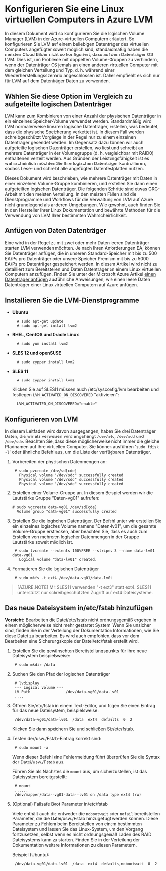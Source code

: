 <properties 
    pageTitle="Konfigurieren Sie auf einem Computer mit Linux LVM | Microsoft Azure" 
    description="Erfahren Sie, wie LVM auf Linux in Azure konfigurieren." 
    services="virtual-machines-linux" 
    documentationCenter="na" 
    authors="szarkos"  
    manager="timlt" 
    editor="tysonn"
    tag="azure-service-management,azure-resource-manager" />

<tags 
    ms.service="virtual-machines-linux" 
    ms.workload="infrastructure-services" 
    ms.tgt_pltfrm="vm-linux" 
    ms.devlang="na" 
    ms.topic="article" 
    ms.date="08/24/2016" 
    ms.author="szark"/>


# <a name="configure-lvm-on-a-linux-vm-in-azure"></a>Konfigurieren Sie eine Linux virtuellen Computers in Azure LVM

In diesem Dokument wird so konfigurieren Sie die logischen Volume Manager (LVM) in der Azure-virtuellen Computern erläutert. So konfigurieren Sie LVM auf einem beliebigen Datenträger des virtuellen Computers angefügter soweit möglich sind, standardmäßig haben die meisten Cloud Bilder nicht so konfiguriert, dass auf dem Datenträger OS LVM. Dies ist, um Probleme mit doppelten Volume-Gruppen zu verhindern, wenn der Datenträger OS jemals an einen anderen virtuellen Computer mit dem gleichen Verteilung und Typ, d. h. während einer Wiederherstellungsszenario angeschlossen ist. Daher empfiehlt es sich nur für LVM auf dem Datenträger Daten zu verwenden.


## <a name="linear-vs-striped-logical-volumes"></a>Wählen Sie diese Option im Vergleich zu aufgeteilte logischen Datenträger

LVM kann zum Kombinieren von einer Anzahl der physischen Datenträger in ein einzelnes Speicher-Volume verwendet werden. Standardmäßig wird LVM normalerweise linearen logische Datenträger, erstellen, was bedeutet, dass die physische Speicherung verkettet ist. In diesem Fall werden schreibgeschützt Vorgänge in der Regel nur zu einem einzelnen Datenträger gesendet werden. Im Gegensatz dazu können wir auch aufgeteilte logischen Datenträger erstellen, wo liest und schreibt an mehrere Datenträger in der Volumegruppe (d. h. vergleichbar mit RAID0) enthaltenen verteilt werden. Aus Gründen der Leistungsfähigkeit ist es wahrscheinlich möchten Sie Ihre logischen Datenträger kontrollieren, sodass Lese- und schreibt alle angefügten Datenfestplatten nutzen.

Dieses Dokument wird beschrieben, wie mehrere Datenträger mit Daten in einer einzelnen Volume-Gruppe kombinieren, und erstellen Sie dann einen aufgeteilten logischen Datenträger. Die folgenden Schritte sind etwas GRG-Arbeit mit den meisten Verteilung. In den meisten Fällen sind die Dienstprogramme und Workflows für die Verwaltung von LVM auf Azure nicht grundlegend als anderen Umgebungen. Wie gewohnt, auch finden Sie in den Hersteller Ihrer Linux Dokumentation und bewährte Methoden für die Verwendung von LVM Ihrer bestimmten Wahrscheinlichkeit.


## <a name="attaching-data-disks"></a>Anfügen von Daten Datenträger
Eine wird in der Regel zu mit zwei oder mehr Daten leeren Datenträger starten LVM verwenden möchten. Je nach Ihren Anforderungen EA, können Sie Datenträger anfügen, die in unseren Standard-Speicher mit bis zu 500 EA/Ps pro Datenträger oder unsere Speicher Premium mit bis zu 5000 EA/Ps pro Datenträger gespeichert werden. In diesem Artikel wird nicht zu detailliert zum Bereitstellen und Daten Datenträger an einem Linux virtuellen Computern anzufügen. Finden Sie unter der Microsoft Azure Artikel [einen Datenträger anfügen](virtual-machines-linux-add-disk.md) ausführliche Anweisungen, wie einen leere Daten Datenträger einer Linux virtuellen Computern auf Azure anfügen.

## <a name="install-the-lvm-utilities"></a>Installieren Sie die LVM-Dienstprogramme

- **Ubuntu**

        # sudo apt-get update
        # sudo apt-get install lvm2

- **RHEL, CentOS und Oracle Linux**

        # sudo yum install lvm2

- **SLES 12 und openSUSE**

        # sudo zypper install lvm2

- **SLES 11**

        # sudo zypper install lvm2

    Klicken Sie auf SLES11 müssen auch /etc/sysconfig/lvm bearbeiten und festlegen `LVM_ACTIVATED_ON_DISCOVERED` "aktivieren":

        LVM_ACTIVATED_ON_DISCOVERED="enable" 


## <a name="configure-lvm"></a>Konfigurieren von LVM
In diesem Leitfaden wird davon ausgegangen, haben Sie drei Datenträger Daten, die wir als verweisen wird angehängt `/dev/sdc`, `/dev/sdd` und `/dev/sde`. Beachten Sie, dass diese möglicherweise nicht immer die gleiche Pfadnamen auf Ihre virtuellen Computer. Sie können ausführen '`sudo fdisk -l`' oder ähnliche Befehl aus, um die Liste der verfügbaren Datenträger.

1. Vorbereiten der physischen Datenmengen an:

        # sudo pvcreate /dev/sd[cde]
          Physical volume "/dev/sdc" successfully created
          Physical volume "/dev/sdd" successfully created
          Physical volume "/dev/sde" successfully created


2.  Erstellen einer Volume-Gruppe an. In diesem Beispiel werden wir die Lautstärke Gruppe "Daten-vg01" aufrufen:

        # sudo vgcreate data-vg01 /dev/sd[cde]
          Volume group "data-vg01" successfully created


3. Erstellen Sie die logischen Datenträger. Der Befehl unter wir erstellen Sie ein einzelnes logisches Volume namens "Daten-lv01", um die gesamte Volume-Gruppe erstrecken, aber beachten Sie, dass es auch zum Erstellen von mehreren logischer Datenmengen in der Gruppe Lautstärke soweit möglich ist.

        # sudo lvcreate --extents 100%FREE --stripes 3 --name data-lv01 data-vg01
          Logical volume "data-lv01" created.


4. Formatieren Sie die logischen Datenträger

        # sudo mkfs -t ext4 /dev/data-vg01/data-lv01

  >[AZURE.NOTE] Mit SLES11 verwenden "-t ext3" statt ext4. SLES11 unterstützt nur schreibgeschützten Zugriff auf ext4 Dateisysteme.


## <a name="add-the-new-file-system-to-etcfstab"></a>Das neue Dateisystem in/etc/fstab hinzufügen

**Vorsicht:** Bearbeiten die Datei/etc/fstab nicht ordnungsgemäß ergeben in einem möglicherweise nicht mehr gestartet System. Wenn Sie unsicher sind, finden Sie in der Verteilung der Dokumentation Informationen, wie Sie diese Datei zu bearbeiten. Es wird auch empfohlen, dass vor dem Bearbeiten eine Sicherungskopie der Datei/etc/fstab erstellt wird.

1. Erstellen Sie die gewünschten Bereitstellungspunkts für Ihre neue Dateisystem beispielsweise:

        # sudo mkdir /data


2. Suchen Sie den Pfad der logischen Datenträger

        # lvdisplay
        --- Logical volume ---
        LV Path                /dev/data-vg01/data-lv01
        ....


3. Öffnen Sie/etc/fstab in einem Text-Editor, und fügen Sie einen Eintrag für das neue Dateisystem, beispielsweise:

        /dev/data-vg01/data-lv01  /data  ext4  defaults  0  2

    Klicken Sie dann speichern Sie und schließen Sie/etc/fstab.


4. Testen der/usw./Fstab-Eintrag korrekt sind:

        # sudo mount -a

    Wenn dieser Befehl eine Fehlermeldung führt überprüfen Sie die Syntax der Datei/usw./Fstab aus.

    Führen Sie als Nächstes die `mount` aus, um sicherzustellen, ist das Dateisystem bereitgestellt:

        # mount
        ......
        /dev/mapper/data--vg01-data--lv01 on /data type ext4 (rw)


5. (Optional) Failsafe Boot Parameter in/etc/fstab

    Viele enthält auch die entweder die `nobootwait` oder `nofail` bereitstellen Parameter, die die Datei/usw./Fstab hinzugefügt werden können. Diese Parameter zu Fehlern beim Bereitstellen von einem bestimmten Dateisystem und lassen Sie das Linux-System, um den Vorgang fortzusetzen, selbst wenn es nicht ordnungsgemäß Laden des RAID Dateisystems kann zu starten. Finden Sie in der Verteilung der Dokumentation weitere Informationen zu diesen Parametern.

    Beispiel (Ubuntu):

        /dev/data-vg01/data-lv01  /data  ext4  defaults,nobootwait  0  2
